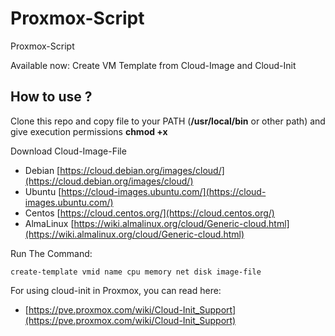 # Proxmox-Script
Proxmox-Script

Available now: Create VM Template from Cloud-Image and Cloud-Init

## How to use ?

Clone this repo and copy file to your PATH (**/usr/local/bin** or other path) and give execution permissions **chmod +x**

Download Cloud-Image-File

* Debian [https://cloud.debian.org/images/cloud/](https://cloud.debian.org/images/cloud/)
* Ubuntu [https://cloud-images.ubuntu.com/](https://cloud-images.ubuntu.com/)
* Centos [https://cloud.centos.org/](https://cloud.centos.org/)
* AlmaLinux [https://wiki.almalinux.org/cloud/Generic-cloud.html](https://wiki.almalinux.org/cloud/Generic-cloud.html)

Run The Command:

```
create-template vmid name cpu memory net disk image-file
```

For using cloud-init in Proxmox, you can read here:

* [https://pve.proxmox.com/wiki/Cloud-Init_Support](https://pve.proxmox.com/wiki/Cloud-Init_Support)
